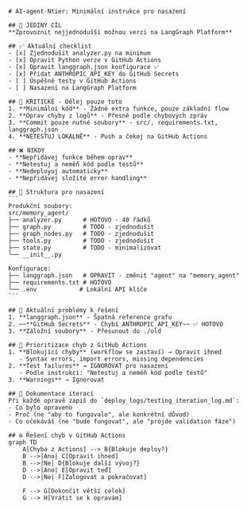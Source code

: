 
````instructions
# AI-agent-Ntier: Minimální instrukce pro nasazení

## 🎯 JEDINÝ CÍL
**Zprovoznit nejjednodušší možnou verzi na LangGraph Platform**

## ✅ Aktuální checklist
- [x] Zjednodušit analyzer.py na minimum
- [x] Opravit Python verze v GitHub Actions
- [x] Opravit langgraph.json konfigurace ✅
- [x] Přidat ANTHROPIC_API_KEY do GitHub Secrets
- [ ] Úspěšné testy v GitHub Actions
- [ ] Nasazení na LangGraph Platform

## 🚨 KRITICKÉ - Dělej pouze toto
1. **Minimální kód** - Žádné extra funkce, pouze základní flow
2. **Oprav chyby z logů** - Přesně podle chybových zpráv
3. **Commit pouze nutné soubory** - src/, requirements.txt, langgraph.json
4. **NETESTUJ LOKÁLNĚ** - Push a čekej na GitHub Actions

## ❌ NIKDY
- **Nepřidávej funkce během oprav**
- **Netestuj a neměň kód podle testů**
- **Nedeployuj automaticky**
- **Nepřidávej složité error handling**

## 📁 Struktura pro nasazení
```
Produkční soubory:
src/memory_agent/
├── analyzer.py      # HOTOVO - 40 řádků
├── graph.py         # TODO - zjednodušit
├── graph_nodes.py   # TODO - zjednodušit
├── tools.py         # TODO - zjednodušit
├── state.py         # TODO - minimalizovat
└── __init__.py

Konfigurace:
├── langgraph.json   # OPRAVIT - změnit "agent" na "memory_agent"
├── requirements.txt # HOTOVO
└── .env            # Lokální API klíče
```

## 🔧 Aktuální problémy k řešení
1. **langgraph.json** - Špatná reference grafu
2. ~~**GitHub Secrets** - Chybí ANTHROPIC_API_KEY~~ ✅ HOTOVO
3. **Záložní soubory** - Přesunout do ./old

## 🚦 Prioritizace chyb z GitHub Actions
1. **Blokující chyby** (workflow se zastaví) → Opravit ihned
   - Syntax errors, import errors, missing dependencies
2. **Test failures** → IGNOROVAT pro nasazení
   - Podle instrukcí: "Netestuj a neměň kód podle testů"
3. **Warnings** → Ignorovat

## 📝 Dokumentace iterací
Při každé opravě zapiš do `deploy_logs/testing_iteration_log.md`:
- Co bylo opraveno
- Proč (ne "aby to fungovalo", ale konkrétní důvod)
- Co očekáváš (ne "bude fungovat", ale "projde validation fáze")

## ⚙️ Řešení chyb v GitHub Actions
graph TD
    A[Chyba z Actions] --> B{Blokuje deploy?}
    B -->|Ano| C[Opravit ihned]
    B -->|Ne| D{Blokuje další vývoj?}
    D -->|Ano| E[Opravit teď]
    D -->|Ne| F[Zalogovat a pokračovat]
    
    F --> G[Dokončit větší celek]
    G --> H[Vrátit se k opravám]
````